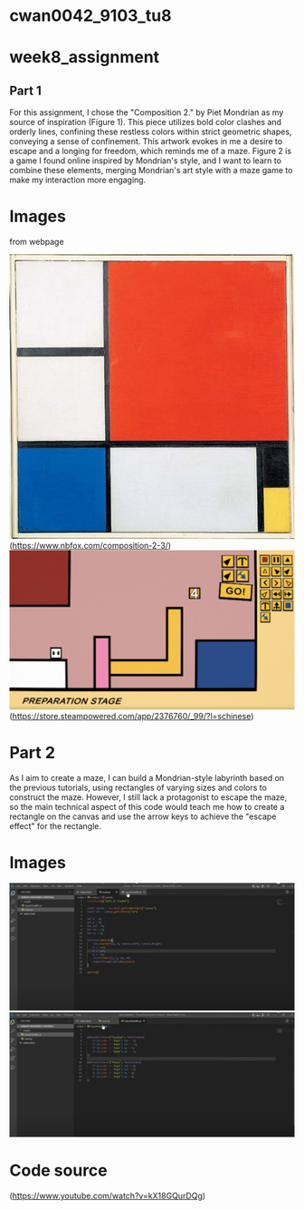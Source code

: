 # cwan0042_9103_tu8
# week8_assignment


## Part 1

For this assignment, I chose the "Composition 2." by Piet Mondrian as my source of inspiration (Figure 1). This piece utilizes bold color clashes and orderly lines, confining these restless colors within strict geometric shapes, conveying a sense of confinement. This artwork evokes in me a desire to escape and a longing for freedom, which reminds me of a maze. Figure 2 is a game I found online inspired by Mondrian's style, and I want to learn to combine these elements, merging Mondrian's art style with a maze game to make my interaction more engaging.

# Images
from webpage

![Figure1](images/Figure1.jpg)
(https://www.nbfox.com/composition-2-3/)
![Figure2](images/Figure2.png)
(https://store.steampowered.com/app/2376760/_99/?l=schinese)

# Part 2

As I aim to create a maze, I can build a Mondrian-style labyrinth based on the previous tutorials, using rectangles of varying sizes and colors to construct the maze. However, I still lack a protagonist to escape the maze, so the main technical aspect of this code would teach me how to create a rectangle on the canvas and use the arrow keys to achieve the "escape effect" for the rectangle.

# Images
![code1](images/code1.png)
![code2](images/code2.png)

# Code source
(https://www.youtube.com/watch?v=kX18GQurDQg)

